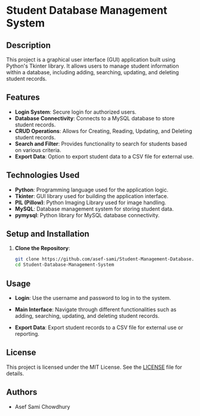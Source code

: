 # Student Database Management System

## Description
This project is a graphical user interface (GUI) application built using Python's Tkinter library. It allows users to manage student information within a database, including adding, searching, updating, and deleting student records.

## Features
- **Login System**: Secure login for authorized users.
- **Database Connectivity**: Connects to a MySQL database to store student records.
- **CRUD Operations**: Allows for Creating, Reading, Updating, and Deleting student records.
- **Search and Filter**: Provides functionality to search for students based on various criteria.
- **Export Data**: Option to export student data to a CSV file for external use.

## Technologies Used
- **Python**: Programming language used for the application logic.
- **Tkinter**: GUI library used for building the application interface.
- **PIL (Pillow)**: Python Imaging Library used for image handling.
- **MySQL**: Database management system for storing student data.
- **pymysql**: Python library for MySQL database connectivity.

## Setup and Installation
1. **Clone the Repository**:
   ```bash
   git clone https://github.com/asef-sami/Student-Management-Database.git
   cd Student-Database-Management-System

## Usage

- **Login**:
  Use the username and password to log in to the system.
  
- **Main Interface**:
  Navigate through different functionalities such as adding, searching, updating, and deleting student records.
  
- **Export Data**:
  Export student records to a CSV file for external use or reporting.

## License

This project is licensed under the MIT License. See the [LICENSE](./LICENSE) file for details.

## Authors

- Asef Sami Chowdhury
